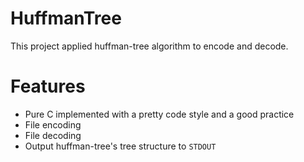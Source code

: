 # HuffmanTree
This project applied huffman-tree algorithm to encode and decode.

# Features
- Pure C implemented with a pretty code style and a good practice
- File encoding
- File decoding
- Output huffman-tree's tree structure to `STDOUT`
